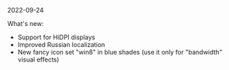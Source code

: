 2022-09-24

What's new:
- Support for HiDPI displays
- Improved Russian localization
- New fancy icon set "win8" in blue shades (use it only for "bandwidth" visual effects)